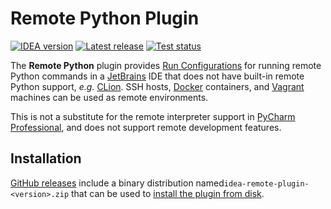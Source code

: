 # Remote Python Plugin

[![IDEA version][1]][7]
[![Latest release][2]][3]
[![Test status][4]][5]


<!-- Plugin description -->

The **Remote Python** plugin provides [Run Configurations][6] for running remote Python commands in 
a [JetBrains][7] IDE that does not have built-in remote Python support, *e.g.* [CLion][8]. SSH
hosts, [Docker][9] containers, and [Vagrant][10] machines can be used as remote environments.

This is not a substitute for the remote interpreter support in [PyCharm Professional][11], and does 
not support remote development features.


[6]: https://www.jetbrains.com/help/idea/run-debug-configuration.html
[7]: https://www.jetbrains.com
[8]: https://www.jetbrains.com/clion
[9]: https://docker.com
[10]: https://vagrantup.com
[11]: https://www.jetbrains.com/pycharm

<!-- Plugin description end -->

## Installation

[GitHub releases][3] include a binary distribution named`idea-remote-plugin-<version>.zip` that can 
be used to [install the plugin from disk][12].


[1]: https://img.shields.io/static/v1?label=IDEA&message=2022.1%2B&color=informational
[2]: https://img.shields.io/github/v/release/mdklatt/idea-remotepython-plugin?sort=semver
[3]: https://github.com/mdklatt/idea-remotepython-plugin/releases
[4]: https://github.com/mdklatt/idea-remotepython-plugin/actions/workflows/test.yml/badge.svg
[5]: https://github.com/mdklatt/idea-remotepython-plugin/actions/workflows/test.yml
[12]: https://www.jetbrains.com/help/idea/managing-plugins.html#install_plugin_from_disk
